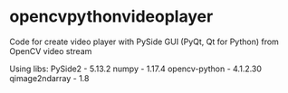 # opencvpythonvideoplayer
Code for create video player with PySide GUI (PyQt, Qt for Python) from OpenCV video stream 

Using libs:
PySide2 - 5.13.2
numpy - 1.17.4
opencv-python - 4.1.2.30
qimage2ndarray - 1.8
